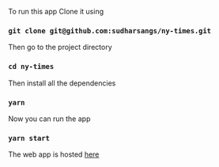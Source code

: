 To run this app
Clone it using

### `git clone git@github.com:sudharsangs/ny-times.git`

Then go to the project directory

### `cd ny-times`

Then install all the dependencies

### `yarn`

Now you can run the app

### `yarn start`

The web app is hosted [here](https://ny-times-6yu9llwn0.now.sh/)
